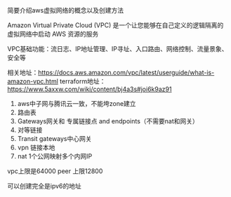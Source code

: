简要介绍aws虚拟网络的概念以及创建方法

Amazon Virtual Private Cloud (VPC) 是一个让您能够在自己定义的逻辑隔离的虚拟网络中启动 AWS 资源的服务

VPC基础功能：流日志、IP地址管理、IP寻址、入口路由、网络控制、流量景象、安全等

相关地址：https://docs.aws.amazon.com/vpc/latest/userguide/what-is-amazon-vpc.html
terraform地址：https://www.5axxw.com/wiki/content/bj4a3s#joi6k9az91

1. aws中子网与腾讯云一致，不能垮zone建立
2. 路由表
3. Gateways网关和 专属链接点 and endpoints（不需要nat和网关）
4. 对等链接
5. Transit gateways中心网关
6. vpn 链接本地
7. nat 1个公网映射多个内网IP

vpc上限是64000 peer 上限12800

可以创建完全是ipv6的地址
